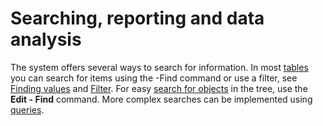 # Searching, reporting and data analysis
     
The system offers several ways to search for information. In most [tables](working-with-tables) you can search for items using the -Find command or use a filter, see [Finding values](working-with-tables/tables-searching) and [Filter](working-with-tables/tables-filtering). For easy [search for objects](searching/looking-up-objects) in the tree, use the **Edit - Find** command. More complex searches can be implemented using [queries](searching/query).
